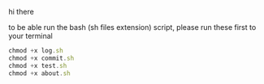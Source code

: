 hi there

to be able run the bash (sh files extension) script, please run these first to your terminal

```js
chmod +x log.sh
chmod +x commit.sh
chmod +x test.sh
chmod +x about.sh

```

